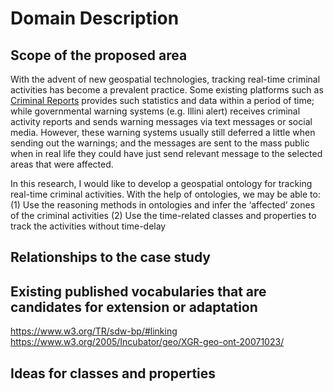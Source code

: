 # Domain Description 

## Scope of the proposed area
With the advent of new geospatial technologies, tracking real-time criminal activities has become a prevalent practice. Some existing platforms such as [Criminal Reports](https://www.crimereports.com/) provides such statistics and data within a period of time; while governmental warning systems (e.g. Illini alert) receives criminal activity reports and sends warning messages via text messages or social media. However, these warning systems usually still deferred a little when sending out the warnings; and the messages are sent to the mass public when in real life they could have just send relevant message to the selected areas that were affected.

In this research, I would like to develop a geospatial ontology for tracking real-time criminal activities. With the help of ontologies, we may be able to:
(1)	Use the reasoning methods in ontologies and infer the ‘affected’ zones of the criminal activities 
(2)	Use the time-related classes and properties to track the activities without time-delay

## Relationships to the case study




## Existing published vocabularies that are candidates for extension or adaptation

https://www.w3.org/TR/sdw-bp/#linking
https://www.w3.org/2005/Incubator/geo/XGR-geo-ont-20071023/


## Ideas for classes and properties
